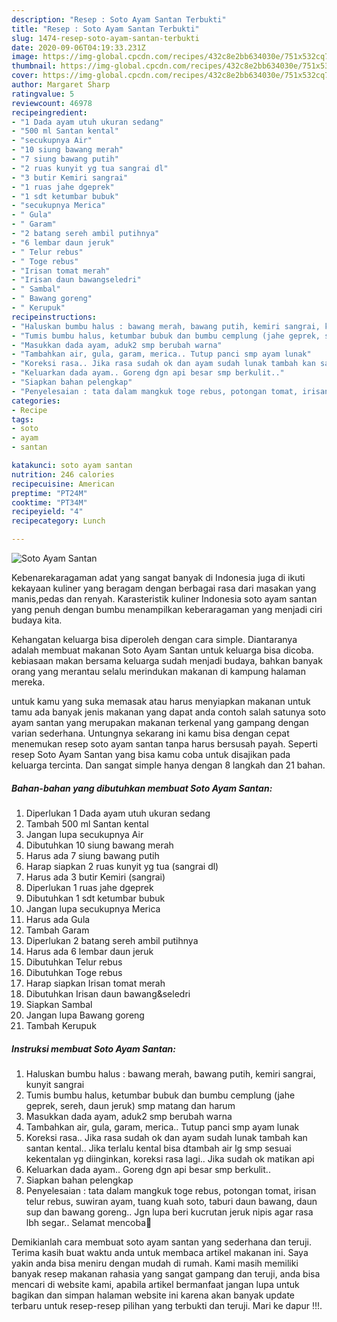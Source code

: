 ```yaml
---
description: "Resep : Soto Ayam Santan Terbukti"
title: "Resep : Soto Ayam Santan Terbukti"
slug: 1474-resep-soto-ayam-santan-terbukti
date: 2020-09-06T04:19:33.231Z
image: https://img-global.cpcdn.com/recipes/432c8e2bb634030e/751x532cq70/soto-ayam-santan-foto-resep-utama.jpg
thumbnail: https://img-global.cpcdn.com/recipes/432c8e2bb634030e/751x532cq70/soto-ayam-santan-foto-resep-utama.jpg
cover: https://img-global.cpcdn.com/recipes/432c8e2bb634030e/751x532cq70/soto-ayam-santan-foto-resep-utama.jpg
author: Margaret Sharp
ratingvalue: 5
reviewcount: 46978
recipeingredient:
- "1 Dada ayam utuh ukuran sedang"
- "500 ml Santan kental"
- "secukupnya Air"
- "10 siung bawang merah"
- "7 siung bawang putih"
- "2 ruas kunyit yg tua sangrai dl"
- "3 butir Kemiri sangrai"
- "1 ruas jahe dgeprek"
- "1 sdt ketumbar bubuk"
- "secukupnya Merica"
- " Gula"
- " Garam"
- "2 batang sereh ambil putihnya"
- "6 lembar daun jeruk"
- " Telur rebus"
- " Toge rebus"
- "Irisan tomat merah"
- "Irisan daun bawangseledri"
- " Sambal"
- " Bawang goreng"
- " Kerupuk"
recipeinstructions:
- "Haluskan bumbu halus : bawang merah, bawang putih, kemiri sangrai, kunyit sangrai"
- "Tumis bumbu halus, ketumbar bubuk dan bumbu cemplung (jahe geprek, sereh, daun jeruk) smp matang dan harum"
- "Masukkan dada ayam, aduk2 smp berubah warna"
- "Tambahkan air, gula, garam, merica.. Tutup panci smp ayam lunak"
- "Koreksi rasa.. Jika rasa sudah ok dan ayam sudah lunak tambah kan santan kental.. Jika terlalu kental bisa dtambah air lg smp sesuai kekentalan yg diinginkan, koreksi rasa lagi.. Jika sudah ok matikan api"
- "Keluarkan dada ayam.. Goreng dgn api besar smp berkulit.."
- "Siapkan bahan pelengkap"
- "Penyelesaian : tata dalam mangkuk toge rebus, potongan tomat, irisan telur rebus, suwiran ayam, tuang kuah soto, taburi daun bawang, daun sup dan bawang goreng.. Jgn lupa beri kucrutan jeruk nipis agar rasa lbh segar.. Selamat mencoba💃"
categories:
- Recipe
tags:
- soto
- ayam
- santan

katakunci: soto ayam santan 
nutrition: 246 calories
recipecuisine: American
preptime: "PT24M"
cooktime: "PT34M"
recipeyield: "4"
recipecategory: Lunch

---
```



![Soto Ayam Santan](https://img-global.cpcdn.com/recipes/432c8e2bb634030e/751x532cq70/soto-ayam-santan-foto-resep-utama.jpg)

Kebenarekaragaman adat yang sangat banyak di Indonesia juga di ikuti kekayaan kuliner yang beragam dengan berbagai rasa dari masakan yang manis,pedas dan renyah. Karasteristik kuliner Indonesia soto ayam santan yang penuh dengan bumbu menampilkan keberaragaman yang menjadi ciri budaya kita.


Kehangatan keluarga bisa diperoleh dengan cara simple. Diantaranya adalah membuat makanan Soto Ayam Santan untuk keluarga bisa dicoba. kebiasaan makan bersama keluarga sudah menjadi budaya, bahkan banyak orang yang merantau selalu merindukan makanan di kampung halaman mereka.



untuk kamu yang suka memasak atau harus menyiapkan makanan untuk tamu ada banyak jenis makanan yang dapat anda contoh salah satunya soto ayam santan yang merupakan makanan terkenal yang gampang dengan varian sederhana. Untungnya sekarang ini kamu bisa dengan cepat menemukan resep soto ayam santan tanpa harus bersusah payah.
Seperti resep Soto Ayam Santan yang bisa kamu coba untuk disajikan pada keluarga tercinta. Dan sangat simple hanya dengan 8 langkah dan 21 bahan.


<!--inarticleads1-->

##### Bahan-bahan yang dibutuhkan membuat Soto Ayam Santan:

1. Diperlukan 1 Dada ayam utuh ukuran sedang
1. Tambah 500 ml Santan kental
1. Jangan lupa secukupnya Air
1. Dibutuhkan 10 siung bawang merah
1. Harus ada 7 siung bawang putih
1. Harap siapkan 2 ruas kunyit yg tua (sangrai dl)
1. Harus ada 3 butir Kemiri (sangrai)
1. Diperlukan 1 ruas jahe dgeprek
1. Dibutuhkan 1 sdt ketumbar bubuk
1. Jangan lupa secukupnya Merica
1. Harus ada  Gula
1. Tambah  Garam
1. Diperlukan 2 batang sereh ambil putihnya
1. Harus ada 6 lembar daun jeruk
1. Dibutuhkan  Telur rebus
1. Dibutuhkan  Toge rebus
1. Harap siapkan Irisan tomat merah
1. Dibutuhkan Irisan daun bawang&amp;seledri
1. Siapkan  Sambal
1. Jangan lupa  Bawang goreng
1. Tambah  Kerupuk




<!--inarticleads2-->

##### Instruksi membuat  Soto Ayam Santan:

1. Haluskan bumbu halus : bawang merah, bawang putih, kemiri sangrai, kunyit sangrai
1. Tumis bumbu halus, ketumbar bubuk dan bumbu cemplung (jahe geprek, sereh, daun jeruk) smp matang dan harum
1. Masukkan dada ayam, aduk2 smp berubah warna
1. Tambahkan air, gula, garam, merica.. Tutup panci smp ayam lunak
1. Koreksi rasa.. Jika rasa sudah ok dan ayam sudah lunak tambah kan santan kental.. Jika terlalu kental bisa dtambah air lg smp sesuai kekentalan yg diinginkan, koreksi rasa lagi.. Jika sudah ok matikan api
1. Keluarkan dada ayam.. Goreng dgn api besar smp berkulit..
1. Siapkan bahan pelengkap
1. Penyelesaian : tata dalam mangkuk toge rebus, potongan tomat, irisan telur rebus, suwiran ayam, tuang kuah soto, taburi daun bawang, daun sup dan bawang goreng.. Jgn lupa beri kucrutan jeruk nipis agar rasa lbh segar.. Selamat mencoba💃




Demikianlah cara membuat soto ayam santan yang sederhana dan teruji. Terima kasih buat waktu anda untuk membaca artikel makanan ini. Saya yakin anda bisa meniru dengan mudah di rumah. Kami masih memiliki banyak resep makanan rahasia yang sangat gampang dan teruji, anda bisa mencari di website kami, apabila artikel bermanfaat jangan lupa untuk bagikan dan simpan halaman website ini karena akan banyak update terbaru untuk resep-resep pilihan yang terbukti dan teruji. Mari ke dapur !!!. 

